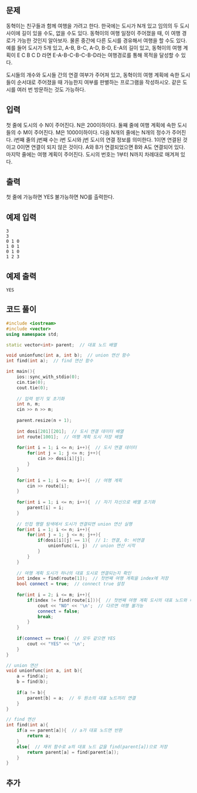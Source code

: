 ## 문제 
동혁이는 친구들과 함께 여행을 가려고 한다. 한국에는 도시가 N개 있고 임의의 두 도시 사이에 길이 있을 수도, 없을 수도 있다. 동혁이의 여행 일정이 주어졌을 때, 이 여행 경로가 가능한 것인지 알아보자. 물론 중간에 다른 도시를 경유해서 여행을 할 수도 있다. 예를 들어 도시가 5개 있고, A-B, B-C, A-D, B-D, E-A의 길이 있고, 동혁이의 여행 계획이 E C B C D 라면 E-A-B-C-B-C-B-D라는 여행경로를 통해 목적을 달성할 수 있다.

도시들의 개수와 도시들 간의 연결 여부가 주어져 있고, 동혁이의 여행 계획에 속한 도시들이 순서대로 주어졌을 때 가능한지 여부를 판별하는 프로그램을 작성하시오. 같은 도시를 여러 번 방문하는 것도 가능하다.
## 입력
첫 줄에 도시의 수 N이 주어진다. N은 200이하이다. 둘째 줄에 여행 계획에 속한 도시들의 수 M이 주어진다. M은 1000이하이다. 다음 N개의 줄에는 N개의 정수가 주어진다. i번째 줄의 j번째 수는 i번 도시와 j번 도시의 연결 정보를 의미한다. 1이면 연결된 것이고 0이면 연결이 되지 않은 것이다. A와 B가 연결되었으면 B와 A도 연결되어 있다. 마지막 줄에는 여행 계획이 주어진다. 도시의 번호는 1부터 N까지 차례대로 매겨져 있다.


## 출력
첫 줄에 가능하면 YES 불가능하면 NO를 출력한다.


## 예제 입력 
```
3
3
0 1 0
1 0 1
0 1 0
1 2 3
```

## 예제 출력  
```
YES
```
## 코드 풀이
```c++
#include <iostream>
#include <vector>
using namespace std;

static vector<int> parent;  // 대표 노드 배열

void unionfunc(int a, int b);  // union 연산 함수 
int find(int a);  // find 연산 함수

int main(){
    ios::sync_with_stdio(0);
    cin.tie(0);
    cout.tie(0);
    
    // 입력 받기 및 초기화
    int n, m;
    cin >> n >> m;
    
    parent.resize(n + 1);
    
    int dosi[201][201];  // 도시 연결 데이터 배열
    int route[1001];  // 여행 계획 도시 저장 배열
    
    for(int i = 1; i <= n; i++){  // 도시 연결 데이터
        for(int j = 1; j <= n; j++){
            cin >> dosi[i][j];
        }
    }
    
    for(int i = 1; i <= m; i++){  // 여행 계획
        cin >> route[i];
    }
    
    for(int i = 1; i <= n; i++){  // 자기 자신으로 배열 초기화
        parent[i] = i;
    }
    
    // 인접 행렬 탐색에서 도시가 연결되면 union 연산 실행
    for(int i = 1; i <= n; i++){
        for(int j = 1; j <= n; j++){
            if(dosi[i][j] == 1){  // 1: 연결, 0: 비연결
                unionfunc(i, j)  // union 연산 시작
            }
        }
    }
    
    // 여행 계획 도시가 하나의 대표 도시로 연결되는지 확인
    int index = find(route[1]);  // 첫번째 여행 계획을 index에 저장
    bool connect = true;  // connect true 설정
    
    for(int i = 2; i <= m; i++){
        if(index != find(route[i])){  // 첫번째 여행 계획 도시의 대표 노드와 다음 여행 계획 도시의 대표 노드를 비교
            cout << "NO" << '\n';  // 다르면 여행 불가능
            connect = false;
            break;
        }
    }
    
    if(connect == true){  // 모두 같으면 YES
        cout << "YES" << '\n';
    }
}

// union 연산
void unionfunc(int a, int b){
    a = find(a);
    b = find(b);
    
    if(a != b){  
        parent[b] = a;  // 두 원소의 대표 노드끼리 연결
    }
}

// find 연산
int find(int a){
    if(a == parent[a]){  // a가 대표 노드면 반환
        return a;
    }
    else{  // 재귀 함수로 a의 대표 노드 값을 find(parent[a])으로 저장
        return parent[a] = find(parent[a]);
    }
}

```
## 추가
